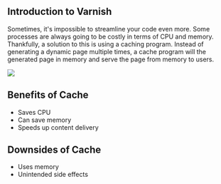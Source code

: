 ## Introduction to Varnish

Sometimes, it's impossible to streamline your code even more. Some processes are always going to be costly in terms of CPU and memory. Thankfully, a solution to this is using a caching program. Instead of generating a dynamic page multiple times, a cache program will the generated page in memory and serve the page from memory to users.

![](https://i.imgur.com/Rp9hlHm.jpg)

## Benefits of Cache

* Saves CPU
* Can save memory
* Speeds up content delivery

## Downsides of Cache

* Uses memory
* Unintended side effects <!-- tom scott steam video -->